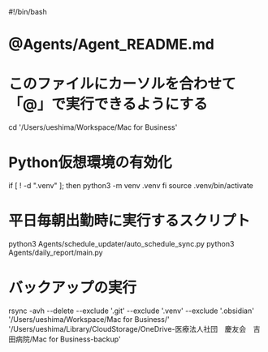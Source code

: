 #!/bin/bash
# @Agents/Agent_README.md
# このファイルにカーソルを合わせて「@」で実行できるようにする

cd '/Users/ueshima/Workspace/Mac for Business'

# Python仮想環境の有効化
if [ ! -d ".venv" ]; then
  python3 -m venv .venv
fi
source .venv/bin/activate

# 平日毎朝出勤時に実行するスクリプト
python3 Agents/schedule_updater/auto_schedule_sync.py
python3 Agents/daily_report/main.py

# バックアップの実行
rsync -avh --delete --exclude '.git' --exclude '.venv' --exclude '.obsidian' '/Users/ueshima/Workspace/Mac for Business/' '/Users/ueshima/Library/CloudStorage/OneDrive-医療法人社団　慶友会　吉田病院/Mac for Business-backup' 


# 